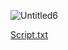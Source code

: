![Untitled6](https://github.com/DenisPankiv/DBDesing/assets/78309206/caf33c13-c138-450e-b4cb-c69c1fd74192)

[Script.txt](https://github.com/DenisPankiv/DBFundamental_Team10/files/12570149/Script.txt)
